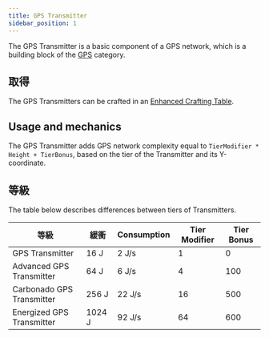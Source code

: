```yaml
---
title: GPS Transmitter
sidebar_position: 1
---
```


The GPS Transmitter is a basic component of a GPS network, which is a building block of the [GPS](GPS.md) category.

## 取得

The GPS Transmitters can be crafted in an [Enhanced Crafting Table](../Basic-Machines/Enhanced-Crafting-Table.md).

## Usage and mechanics

The GPS Transmitter adds GPS network complexity equal to `TierModifier * Height + TierBonus`, based on the tier of the Transmitter and its Y-coordinate.

## 等級

The table below describes differences between tiers of Transmitters.

| 等級                        | 緩衝     | Consumption | Tier Modifier | Tier Bonus |
| ------------------------- | ------ | ----------- | ------------- | ---------- |
| GPS Transmitter           | 16 J   | 2 J/s       | 1             | 0          |
| Advanced GPS Transmitter  | 64 J   | 6 J/s       | 4             | 100        |
| Carbonado GPS Transmitter | 256 J  | 22 J/s      | 16            | 500        |
| Energized GPS Transmitter | 1024 J | 92 J/s      | 64            | 600        |
